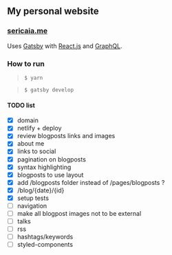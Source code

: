 ## My personal website

### [sericaia.me](https://www.sericaia.me)

Uses [Gatsby](https://www.gatsbyjs.org/) with [React.js](http://reactjs.org/) and [GraphQL](https://graphql.org/).

### How to run

> `$ yarn`

> `$ gatsby develop`

#### TODO list

- [x] domain
- [x] netlify + deploy
- [x] review blogposts links and images
- [x] about me
- [x] links to social
- [x] pagination on blogposts
- [x] syntax highlighting
- [x] blogposts to use layout
- [x] add /blogposts folder instead of /pages/blogposts ?
- [x] /blog/{date}/{id}
- [x] setup tests
- [ ] navigation
- [ ] make all blogpost images not to be external
- [ ] talks
- [ ] rss
- [ ] hashtags/keywords
- [ ] styled-components
